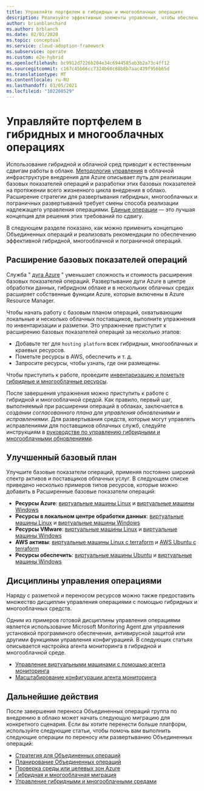 ```yaml
---
title: Управляйте портфелем в гибридных и многооблачных операциях
description: Реализуйте эффективные элементы управления, чтобы обеспечить управление операциями в гибридных и многооблачных развертываниях с помощью плоскости управления предприятием Azure.
author: brianblanchard
ms.author: brblanch
ms.date: 02/01/2020
ms.topic: conceptual
ms.service: cloud-adoption-framework
ms.subservice: operate
ms.custom: e2e-hybrid
ms.openlocfilehash: bc9912d7226b204e34c6944585ab3b2a73c4ff12
ms.sourcegitcommit: c167c45b66cc7324b60c88b8b7aac439f956b65d
ms.translationtype: MT
ms.contentlocale: ru-RU
ms.lasthandoff: 03/05/2021
ms.locfileid: "102208529"
---
```

# <a name="manage-your-portfolio-across-hybrid-and-multicloud-operations"></a>Управляйте портфелем в гибридных и многооблачных операциях

Использование гибридной и облачной сред приводит к естественным сдвигам работы в облаке. [Методология управления](../../manage/index.md) в облачной инфраструктуре внедрения для Azure описывает путь для реализации базовых показателей операций и разработки этих базовых показателей на протяжении всего жизненного цикла внедрения в облако. Расширение стратегии для развертывания гибридных, многооблачных и пограничных развертываний требует смены способа реализации надлежащего управления операциями. [Единые операции](./unified-operations.md) — это лучшая концепция для решения этих требований по сдвигу.

В следующем разделе показано, как можно применить концепцию Объединенных операций и реализовать рекомендации по обеспечению эффективной гибридной, многооблачной и пограничной операций.

## <a name="extend-your-operations-baseline"></a>Расширение базовых показателей операций

Служба " [дуга Azure](/azure/azure-arc/overview) " уменьшает сложность и стоимость расширения базовых показателей операций. Развертывание дуги Azure в центре обработки данных, гибридном облаке и в нескольких облачных средах расширяет собственные функции Azure, которые включены в Azure Resource Manager.

Чтобы начать работу с базовым планом операций, охватывающим локальные и несколько облачных поставщиков, выполните упражнения по инвентаризации и разметки. Это упражнение приступит к расширению базовых показателей операций за несколько этапов:

- Добавьте тег для `hosting platform` всех гибридных, многооблачных и краевых ресурсов.
- Пометьте ресурсы в AWS, обеспечить и т. д.
- Запросите ресурсы, чтобы узнать, где они размещены.

Чтобы приступить к работе, проведите [инвентаризацию и пометьте гибридные и многооблачные ресурсы](../../manage/hybrid/server/best-practices/arc-inventory-tagging.md).

<!-- docutune:casing "update management guide" -->

После завершения упражнения можно приступить к работе с гибридной и многооблачной средой. Как правило, первый шаг, выполняемый при расширении операций в облаках, заключается в *создании согласованного плана для управления обновлениями и исправлениями*. Для развертывания средств, которые могут управлять исправлениями для поставщиков облачных служб, следуйте инструкциям в [руководстве по управлению гибридными и многооблачными обновлениями](../../manage/hybrid/server/best-practices/arc-update-management.md).

## <a name="enhanced-baseline"></a>Улучшенный базовый план

Улучшите базовые показатели операций, применяя постоянно широкий спектр активов и поставщиков облачных услуг. В следующем списке приведено несколько примеров типов ресурсов, которые можно добавить в Расширенные базовые показатели операций:

- **Ресурсы Azure**: [виртуальные машины Linux](../../manage/hybrid/server/best-practices/arm-template-linux.md) и [виртуальные машины Windows](../../manage/hybrid/server/best-practices/arm-template-windows.md)
- **Ресурсы в локальном центре обработки данных**: [виртуальные машины Linux](../../manage/hybrid/server/best-practices/onboard-server-linux.md) и [виртуальные машины Windows](../../manage/hybrid/server/best-practices/onboard-server-windows.md)
- **Ресурсы VMware**: [виртуальные машины Linux](../../manage/hybrid/server/best-practices/vmware-scaled-powercli-linux.md) и [виртуальные машины Windows](../../manage/hybrid/server/best-practices/vmware-scaled-powercli-windows.md)
- **AWS активы**: [виртуальные машины Linux с terraform](../../manage/hybrid/server/best-practices/aws-terraform-al2.md) и [AWS Ubuntu с terraform](../../manage/hybrid/server/best-practices/aws-terraform-ubuntu.md)
- **Ресурсы обеспечить**: [виртуальные машины Ubuntu](../../manage/hybrid/server/best-practices/gcp-terraform-ubuntu.md) и [виртуальные машины Windows](../../manage/hybrid/server/best-practices/gcp-terraform-windows.md)

## <a name="operations-management-disciplines"></a>Дисциплины управления операциями

Наряду с разметкой и переносом ресурсов можно также предоставить множество дисциплин управления операциями с помощью гибридных и многооблачных средств.

Одним из примеров готовой дисциплины управления операциями является использование Microsoft Monitoring Agent для управления установкой программного обеспечения, антивирусной защитой или другими функциями управления конфигурацией. В следующих статьях описывается настройка агента мониторинга в гибридной и многооблачной среде.

- [Управление виртуальными машинами с помощью агента мониторинга](../../manage/hybrid/server/best-practices/arc-vm-extension-mma.md)
- [Масштабирование конфигурации агента мониторинга](../../manage/hybrid/server/best-practices/arc-vm-extension-custom-script.md)

## <a name="next-steps"></a>Дальнейшие действия

После завершения переноса Объединенных операций группа по внедрению в облако может начать следующую миграцию для конкретного сценария. Если вы хотите перенести больше платформ, используйте следующие статьи, чтобы помочь вам выполнить следующие операции по переносу или развертыванию Объединенных операций:

- [Стратегия для Объединенных операций](./strategy.md)
- [Планирование Объединенных операций](./plan.md)
- [Проверка среды или целевых зон Azure](./ready.md)
- [Гибридная и многооблачная миграция](./migrate.md)
- [Управление гибридными и многооблачными средами](./govern.md)
